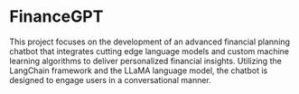 # FinanceGPT
This project focuses on the development of an advanced financial planning chatbot that integrates cutting edge language models and custom machine learning algorithms to deliver personalized financial insights. Utilizing the LangChain framework and the LLaMA language model, the chatbot is designed to engage users in a conversational manner.

